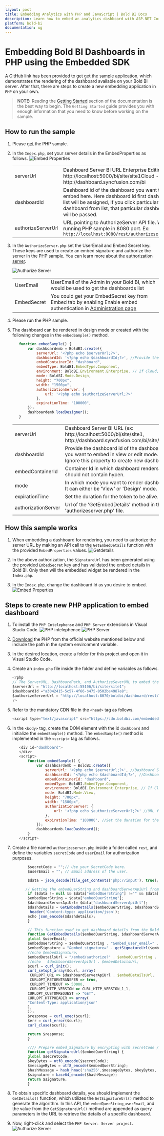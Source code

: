 ```yaml
---
layout: post
title: Embedding Analytics with PHP and JavaScript | Bold BI Docs
description: Learn how to embed an analytics dashboard with ASP.NET Core and JavaScript application using Bold BI Embed SDK and try it yourself.
platform: bold-bi
documentation: ug
---
```


# Embedding Bold BI Dashboards in PHP using the Embedded SDK

A GitHub link has been provided to [get](https://github.com/boldbi/php-sample) get the sample application, which demonstrates the rendering of the dashboard available on your Bold BI server. After that, there are steps to create a new embedding application in `PHP` on your own.

> **NOTE:** Reading the [Getting Started](/getting-started/embedding-in-your-application/) section of the documentation is the best way to begin. The `Getting Started` guide provides you with enough information that you need to know before working on the sample.

## How to run the sample

1. Please [get](https://github.com/boldbi/php-sample) the PHP sample.    

2. In the `Index.php`, set your server details in the EmbedProperties as follows.
    ![Embed Properties](/static/assets/javascript/sample/images/php-props.png#max-width=95%)
        
    <meta charset="utf-8"/>
    <table>
    <tbody>
    <tr>
    <td align="left">serverUrl</td>
    <td align="left">Dashboard Server BI URL Enterprise Edition- http://localhost:5000/bi/site/site1Cloud -http://dashboard.syncfusion.com/bi
    </td>
    </tr>
    <td align="left">dashboardId</td>
    <td align="left">Dashboard id of the dashboard you want to embed here. Here dashboard id first dashboard in list will be assigned, if you click particular dashboard from list, that particular dashboard id will be passed.</td>
    </td>
    </tr>
    <tr>
    <td align="left">authorizeServerUrl</td>
    <td align="left">URL pointing to AuthorizeServer API file. We have running PHP sample in 8080 port.
    Ex: <code> http://localhost:8080/rest/authorizeserver.php</code>
    </td>
    </tr>
    </tbody>
    </table>

3. In the `AuthorizeServer.php` set the UserEmail and Embed Secret key. These keys are used to create an embed signature and authorize the server in the PHP sample. You can learn more about the [authorization server](/security-configuration/authorize-server/).

    ![Authorize Server](/static/assets/javascript/sample/images/authorize-server-php.png#max-width=80%)
    <meta charset="utf-8"/>
    <table>
    <tbody>
    <tr>
        <td align="left">UserEmail</td>
        <td align="left">UserEmail of the Admin in your Bold BI, which would be used to get the dashboards list</td>
    </tr>
    <tr>
        <td align="left">EmbedSecret</td>
        <td align="left">You could get your EmbedSecret key from Embed tab by enabling Enable embed authentication in <a href='/site-administration/embed-settings/'>Administration page </a></td>
    </tr>
    </tbody>
    </table>

4. Please run the PHP sample.

5. The dashboard can be rendered in design mode or created with the following changes in the `embedSample()` method.

     ```js
        function embedSample() {
            var dashboardemb = BoldBI.create({
                serverUrl: '<?php echo $serverUrl;?>',
                dashboardId: '<?php echo $dashboardId;?>', //Provide the item id to render it in the design mode and create a dashboard to remove this property.
                embedContainerId: "dashboard",
                embedType: BoldBI.EmbedType.Component,
                environment: BoldBI.Environment.Enterprise, // If Cloud, you should use BoldBI.Environment.Cloud
                mode: BoldBI.Mode.Design,
                height: "700px",
                width: "1500px",
                authorizationServer: {
                    url: '<?php echo $authorizeServerUrl;?>'
                },
                expirationTime: "100000",
            });
            dashboardemb.loadDesigner();
        }
     ```

    <meta charset="utf-8"/>
    <table>
    <tbody>
    <tr>
    <td align="left">serverUrl</td>
    <td align="left">Dashboard Server BI URL (ex: http://localhost:5000/bi/site/site1, http://dashboard.syncfusion.com/bi/site/site1)</td>
    </tr>
    <tr>
    <td align="left">dashboardId</td>
    <td align="left">Provide the dashboard id of the dashboard you want to embed in view or edit mode. Ignore this property to create new dashboard.</td>
    </tr>
    <tr>
    <td align="left">embedContainerId</td>
    <td align="left">Container Id in which dashboard renders.It should not contain hypen.</td>
    </tr>
    <tr>
    <td align="left">mode</td>
    <td align="left">In which mode you want to render dashboard. It can either be 'View' or 'Design' mode. </td>
    </tr>
    <tr>
    <td align="left">expirationTime</td>
    <td align="left">Set the duration for the token to be alive.</td>
    </tr>
    <tr>
    <td align="left">authorizationServer</td>
    <td align="left">Url of the 'GetEmbedDetails' method in the 'authorizeserver.php' file.</td>
    </tr>
    </tbody>
    </table>

## How this sample works
 1. When embedding a dashboard for rendering, you need to authorize the server URL by making an API call to the `GetEmbedDetails` function with the provided `EmbedProperties` values.
    ![Getdetails](/static/assets/javascript/sample/images/embeddetails-php.png#max-width=80%)

 2. In the above authorization, the `SignatureUrl` has been generated using the provided `EmbedSecret` key and has validated the embed details in Bold BI. Only then will the embedded widget be rendered in the `Index.php`.

 3. In the `Index.php`, change the dashboard Id as you desire to embed.
    ![Embed Properties](/static/assets/javascript/sample/images/php-props.png#max-width=95%)
    
## Steps to create new PHP application to embed dashboard
 1. To install the `PHP Intelephense` and `PHP Server` extensions in Visual Studio Code.
    ![PHP intelephence](/static/assets/javascript/sample/images/php_install.png#max-width=60%)
    ![PHP Server](/static/assets/javascript/sample/images/php_server.png#max-width=60%)

 2. [Download](https://windows.php.net/download/) the PHP from the official website mentioned below and include the path in the system environment variable.

 3. In the desired location, create a folder for this project and open it in Visual Studio Code.

 4. Create an `index.php` file inside the folder and define variables as follows.

     ```js
     <?php
    // The ServerURL, DashboardPath, and AuthorizeSeverURL to embed the widget.
    $serverUrl = "http://localhost:55106/bi/site/site1";
    $dashboardId ="a3042415-5c57-4f66-b475-8502be4987e8";
    $authorizeServerUrl = "http://localhost:8070/boldbi/dashboard/rest/authorizeserver.php";
    ?>
     ```

 5. Refer to the mandatory CDN file in the `<head>` tag as follows.
     ```js
    <script type="text/javascript" src="https://cdn.boldbi.com/embedded-sdk/v7.10.16/boldbi-embed.js"></script>
     ```

 6. In the `<body>` tag, create the DOM element with the id `dashboard` and initialize the `embedSample()` method. The `embedSample()` method is implemented in the `<script>` tag as follows.

     ```js
        <div id="dashboard">
        </div>
        <script>
            function embedSample() {
                var dashboardemb = BoldBI.create({
                    serverUrl: '<?php echo $serverUrl;?>', //Dashboard Server BI URL (ex: http://localhost:5000/bi/site/site1, http://demo.boldbi.com/bi/site/site1)
                    dashboardId: '<?php echo $dashboardId;?>', //Dashboard id of the dashboard you want to embed here.
                    embedContainerId: "dashboard",
                    embedType: BoldBI.EmbedType.Component,
                    environment: BoldBI.Environment.Enterprise, // If Cloud, you should use BoldBI.Environment.Cloud
                    mode: BoldBI.Mode.View,
                    height: "700px",
                    width: "1500px",
                    authorizationServer: {
                        url: '<?php echo $authorizeServerUrl;?>' //URL from which particular dashboard details is obtained from server.
                    },
                    expirationTime: "100000", //Set the duration for the token to be alive.
                });
                dashboardemb.loadDashboard();
            }
        </script>
     ```
    
 7. Create a file named `authorizeserver.php` inside a folder called `rest`, and define the variables `secretCode` and `userEmail` for authorization purposes.

     ```js
            $secretCode = "";// Use your SecretCode here.
            $userEmail = ""; // Email address of the user.

            $data = json_decode(file_get_contents('php://input'), true);

           // Getting the embedQuerString and dashboardServerApiUrl from the BoldBI wrapper
            if ($data != null && $data["embedQuerString"] !="" && $data["dashboardServerApiUrl"]!="") {
            $embedQuerString = $data["embedQuerString"];
            $dashboardServerApiUrl= $data["dashboardServerApiUrl"];
            $dashdetails = GetEmbedDetails($embedQuerString, $dashboardServerApiUrl);
             header('Content-type: application/json');
            echo json_encode($dashdetails);
            }
 
            // This function used to get dashboard details from the Bold BI Server. 
            function GetEmbedDetails($embedQuerString, $dashboardServerApiUrl){
            global $userEmail;
            $embedQuerString = $embedQuerString . "&embed_user_email=" . $userEmail. "&embed_datasource_filter=[{&&StoreName=Trousers','Jackets}]";
            $embedSignature = "&embed_signature=" . getSignatureUrl($embedQuerString);
            //echo $embedSignature;
            $embedDetailsUrl = "/embed/authorize?" . $embedQuerString . $embedSignature;
	        //echo   $dashboardServerApiUrl . $embedDetailsUrl;
            $curl = curl_init();
            curl_setopt_array($curl, array(
             CURLOPT_URL => $dashboardServerApiUrl . $embedDetailsUrl,
             CURLOPT_RETURNTRANSFER => true,
             CURLOPT_TIMEOUT => 50000,
             CURLOPT_HTTP_VERSION => CURL_HTTP_VERSION_1_1,
            CURLOPT_CUSTOMREQUEST => "GET",
            CURLOPT_HTTPHEADER => array(
            "Content-Type: application/json"
            ),
            ));
            $response = curl_exec($curl);
            $err = curl_error($curl);
            curl_close($curl);

            return $response;
            }

            //// Prepare embed_Signature by encrypting with secretCode ////
            function getSignatureUrl($embedQuerString) {
            global $secretCode; 
            $keyBytes = utf8_encode($secretCode);            
            $messageBytes = utf8_encode($embedQuerString);
            $hashMessage = hash_hmac('sha256',$messageBytes, $keyBytes, true);
            $signature = base64_encode($hashMessage);
            return $signature;
            }
     ```

 8. To obtain specific dashboard details, you should implement the `GetDetails()` function, which utilizes the `GetSignatureUrl()` method to generate the algorithm. In this API, the `embedQuerString`,`userEmail`, and the value from the `GetSignatureUrl()` method are appended as query parameters in the URL to retrieve the details of a specific dashboard.

 9. Now, right-click and select the `PHP Server: Server project`.
    ![Authorize Server](/static/assets/javascript/sample/images/php_run.png#max-width=30%)